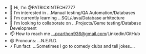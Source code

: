 - 👋 Hi, I’m @PATRICKINTECH7777
- 👀 I’m interested in ...Manual testing/QA Automation/Databases
- 🌱 I’m currently learning ...SQL/Java/Database arhitecture
- 💞️ I’m looking to collaborate on ...Projects/Game testing/Database Development
- 📫 How to reach me ...pcarthon936@gmail.com/Linkedin/GitHub
- 😄 Pronouns: ...N.E.R.D.
- ⚡ Fun fact: ...Sometimes I go to comedy clubs and tell jokes....

<!---
PATRICKINTECH7777/PATRICKINTECH7777 is a ✨ special ✨ repository because its `README.md` (this file) appears on your GitHub profile.
You can click the Preview link to take a look at your changes.
--->
